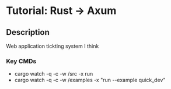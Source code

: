 # Tutorial: Rust -> Axum

## Description

Web application tickting system I think

### Key CMDs

 - cargo watch -q -c -w /src -x run
 - cargo watch -q -c -w /examples -x "run --example quick_dev"
 